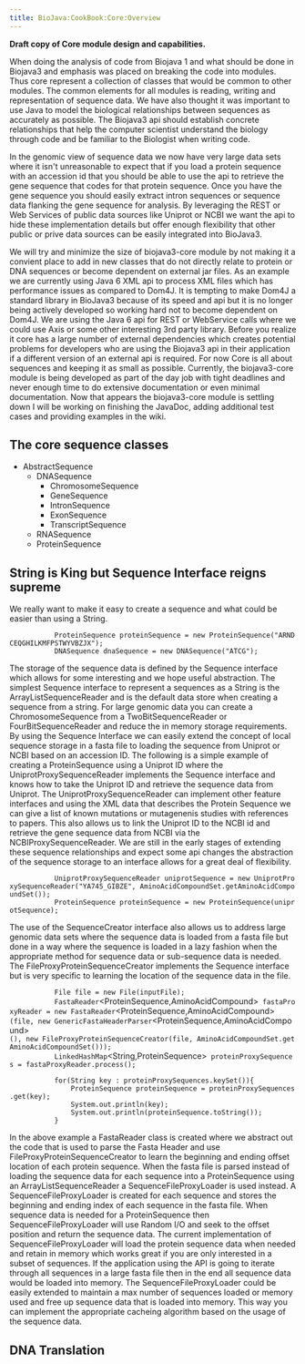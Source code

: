 ```yaml
---
title: BioJava:CookBook:Core:Overview
---
```


**Draft copy of Core module design and capabilities.**

When doing the analysis of code from Biojava 1 and what should be done
in Biojava3 and emphasis was placed on breaking the code into modules.
Thus core represent a collection of classes that would be common to
other modules. The common elements for all modules is reading, writing
and representation of sequence data. We have also thought it was
important to use Java to model the biological relationships between
sequences as accurately as possible. The Biojava3 api should establish
concrete relationships that help the computer scientist understand the
biology through code and be familiar to the Biologist when writing code.

In the genomic view of sequence data we now have very large data sets
where it isn't unreasonable to expect that if you load a protein
sequence with an accession id that you should be able to use the api to
retrieve the gene sequence that codes for that protein sequence. Once
you have the gene sequence you should easily extract intron sequences or
sequence data flanking the gene sequence for analysis. By leveraging the
REST or Web Services of public data sources like Uniprot or NCBI we want
the api to hide these implementation details but offer enough
flexibility that other public or prive data sources can be easily
integrated into BioJava3.

We will try and minimize the size of biojava3-core module by not making
it a convient place to add in new classes that do not directly relate to
protein or DNA sequences or become dependent on external jar files. As
an example we are currently using Java 6 XML api to process XML files
which has performance issues as compared to Dom4J. It is tempting to
make Dom4J a standard library in BioJava3 because of its speed and api
but it is no longer being actively developed so working hard not to
become dependent on Dom4J. We are using the Java 6 api for REST or
WebService calls where we could use Axis or some other interesting 3rd
party library. Before you realize it core has a large number of external
dependencies which creates potential problems for developers who are
using the Biojava3 api in their application if a different version of an
external api is required. For now Core is all about sequences and
keeping it as small as possible. Currently, the biojava3-core module is
being developed as part of the day job with tight deadlines and never
enough time to do extensive documentation or even minimal documentation.
Now that appears the biojava3-core module is settling down I will be
working on finishing the JavaDoc, adding additional test cases and
providing examples in the wiki.

The core sequence classes
-------------------------

-   AbstractSequence
    -   DNASequence
        -   ChromosomeSequence
        -   GeneSequence
        -   IntronSequence
        -   ExonSequence
        -   TranscriptSequence
    -   RNASequence
    -   ProteinSequence

String is King but Sequence Interface reigns supreme
----------------------------------------------------

We really want to make it easy to create a sequence and what could be
easier than using a String.

<java>

`           ProteinSequence proteinSequence = new ProteinSequence("ARNDCEQGHILKMFPSTWYVBZJX");`  
`           DNASequence dnaSequence = new DNASequence("ATCG");`

</java>

The storage of the sequence data is defined by the Sequence interface
which allows for some interesting and we hope useful abstraction. The
simplest Sequence interface to represent a sequences as a String is the
ArrayListSequenceReader and is the default data store when creating a
sequence from a string. For large genomic data you can create a
ChromosomeSequence from a TwoBitSequenceReader or FourBitSequenceReader
and reduce the in memory storage requirements. By using the Sequence
Interface we can easily extend the concept of local sequence storage in
a fasta file to loading the sequence from Uniprot or NCBI based on an
accession ID. The following is a simple example of creating a
ProteinSequence using a Uniprot ID where the UniprotProxySequenceReader
implements the Sequence interface and knows how to take the Uniprot ID
and retrieve the sequence data from Uniprot. The
UniprotProxySequenceReader can implement other feature interfaces and
using the XML data that describes the Protein Sequence we can give a
list of known mutations or mutagenenis studies with references to
papers. This also allows us to link the Uniprot ID to the NCBI id and
retrieve the gene sequence data from NCBI via the
NCBIProxySequenceReader. We are still in the early stages of extending
these sequence relationships and expect some api changes the abstraction
of the sequence storage to an interface allows for a great deal of
flexibility.

<java>

`           UniprotProxySequenceReader`<AminoAcidCompound>` uniprotSequence = new UniprotProxySequenceReader`<AminoAcidCompound>`("YA745_GIBZE", AminoAcidCompoundSet.getAminoAcidCompoundSet());`  
`           ProteinSequence proteinSequence = new ProteinSequence(uniprotSequence);`

</java>

The use of the SequenceCreator interface also allows us to address large
genomic data sets where the sequence data is loaded from a fasta file
but done in a way where the sequence is loaded in a lazy fashion when
the appropriate method for sequence data or sub-sequence data is needed.
The FileProxyProteinSequenceCreator implements the Sequence interface
but is very specific to learning the location of the sequence data in
the file.

<java>

`           File file = new File(inputFile);`  
`           FastaReader`<ProteinSequence,AminoAcidCompound>` fastaProxyReader = new FastaReader`<ProteinSequence,AminoAcidCompound>`(file, new GenericFastaHeaderParser`<ProteinSequence,AminoAcidCompound>`(), new FileProxyProteinSequenceCreator(file, AminoAcidCompoundSet.getAminoAcidCompoundSet()));`  
`           LinkedHashMap`<String,ProteinSequence>` proteinProxySequences = fastaProxyReader.process();`

`           for(String key : proteinProxySequences.keySet()){`  
`               ProteinSequence proteinSequence = proteinProxySequences.get(key);`  
`               System.out.println(key);`  
`               System.out.println(proteinSequence.toString());`  
`           }`

</java>

In the above example a FastaReader class is created where we abstract
out the code that is used to parse the Fasta Header and use
FileProxyProteinSequenceCreator to learn the beginning and ending offset
location of each protein sequence. When the fasta file is parsed instead
of loading the sequence data for each sequence into a ProteinSequence
using an ArrayListSequenceReader a SequenceFileProxyLoader is used
instead. A SequenceFileProxyLoader is created for each sequence and
stores the beginning and ending index of each sequence in the fasta
file. When sequence data is needed for a ProteinSequence then
SequenceFileProxyLoader will use Random I/O and seek to the offset
position and return the sequence data. The current implementation of
SequenceFileProxyLoader will load the protein sequence data when needed
and retain in memory which works great if you are only interested in a
subset of sequences. If the application using the API is going to
iterate through all sequences in a large fasta file then in the end all
sequence data would be loaded into memory. The SequenceFileProxyLoader
could be easily extended to maintain a max number of sequences loaded or
memory used and free up sequence data that is loaded into memory. This
way you can implement the appropriate cacheing algorithm based on the
usage of the sequence data.

DNA Translation
---------------
